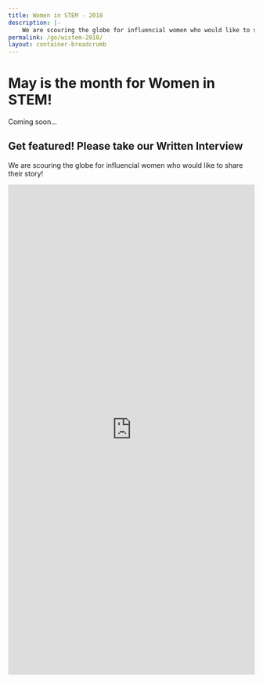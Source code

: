 ```yaml
---
title: Women in STEM - 2018
description: |-
    We are scouring the globe for influencial women who would like to share their story!
permalink: /go/wistem-2018/
layout: container-breadcrumb
---
```

# May is the month for Women in STEM!

Coming soon...

## Get featured! Please take our Written Interview

We are scouring the globe for influencial women who would like to share their story!

<iframe src="https://docs.google.com/forms/d/e/1FAIpQLSc32F34PKNFfgq85Tfi-l3vKHu9X9L33asZngsPLTSNuAY5EQ/viewform?usp=sf_link" width="100%" height="1000" frameborder="0" marginheight="0" marginwidth="0">Loading...</iframe>
